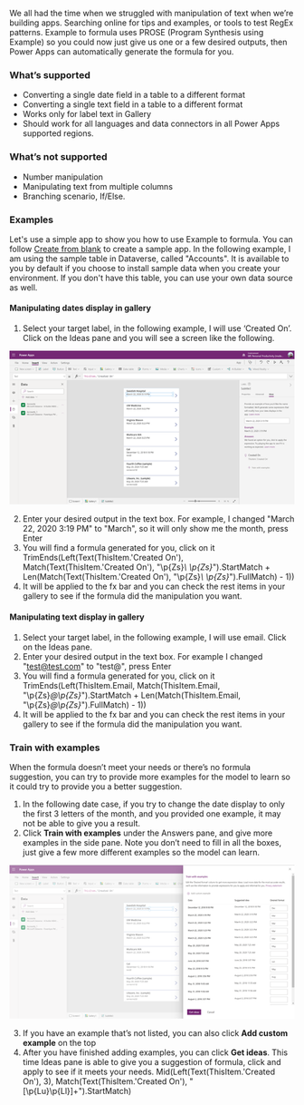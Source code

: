 We all had the time when we struggled with manipulation of text when we’re building apps. Searching online for tips and examples, or tools to test RegEx patterns. Example to formula uses PROSE (Program Synthesis using Example) so you could now just give us one or a few desired outputs, then Power Apps can automatically generate the formula for you. 

### What’s supported 

- Converting a single date field in a table to a different format 
- Converting a single text field in a table to a different format 
- Works only for label text in Gallery 
- Should work for all languages and data connectors in all Power Apps supported regions.

### What’s not supported 
- Number manipulation 
- Manipulating text from multiple columns 
- Branching scenario, If/Else. 

### Examples
Let's use a simple app to show you how to use Example to formula. You can follow [Create from blank](data-platform-create-app-scratch) to create a sample app. In the following example, I am using the sample table in Dataverse, called "Accounts". It is available to you by default if you choose to install sample data when you create your environment. If you don't have this table, you can use your own data source as well.

#### Manipulating dates display in gallery
1. Select your target label, in the following example, I will use ‘Created On’. Click on the Ideas pane and you will see a screen like the following. 

![Power Apps Ideas demo.](media/power-apps-ideas/PROSE-entrypoint.png "Find example to formula in Ideas pane")

2. Enter your desired output in the text box. For example, I changed "March 22, 2020 3:19 PM" to "March", so it will only show me the month, press Enter 
3. You will find a formula generated for you, click on it  
TrimEnds(Left(Text(ThisItem.'Created On'), Match(Text(ThisItem.'Created On'), "\p{Zs}*\ \p{Zs}*").StartMatch + Len(Match(Text(ThisItem.'Created On'), "\p{Zs}*\ \p{Zs}*").FullMatch) - 1)) 
4. It will be applied to the fx bar and you can check the rest items in your gallery to see if the formula did the manipulation you want. 

#### Manipulating text display in gallery
1. Select your target label, in the following example, I will use email. Click on the Ideas pane.
2. Enter your desired output in the text box. For example I changed "test@test.com" to "test@", press Enter 
3. You will find a formula generated for you, click on it 
TrimEnds(Left(ThisItem.Email, Match(ThisItem.Email, "\p{Zs}*@\p{Zs}*").StartMatch + Len(Match(ThisItem.Email, "\p{Zs}*@\p{Zs}*").FullMatch) - 1)) 
4. It will be applied to the fx bar and you can check the rest items in your gallery to see if the formula did the manipulation you want. 

### Train with examples
When the formula doesn’t meet your needs or there’s no formula suggestion, you can try to provide more examples for the model to learn so it could try to provide you a better suggestion. 

1. In the following date case, if you try to change the date display to only the first 3 letters of the month, and you provided one example, it may not be able to give you a result. 
2. Click **Train with examples** under the Answers pane, and give more examples in the side pane. Note you don’t need to fill in all the boxes, just give a few more different examples so the model can learn. 

![Train with examples](media/power-apps-ideas/Train-with-examples.png "Provide more examples for Ideas to learn")

3. If you have an example that’s not listed, you can also click **Add custom example** on the top 
4. After you have finished adding examples, you can click **Get ideas**. This time Ideas pane is able to give you a suggestion of formula, click and apply to see if it meets your needs. 
Mid(Left(Text(ThisItem.'Created On'), 3), Match(Text(ThisItem.'Created On'), "[\p{Lu}\p{Ll}]+").StartMatch) 
